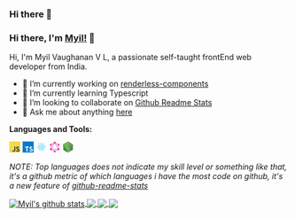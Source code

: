 ### Hi there 👋
### Hi there, I'm [Myil!](https://pinkcoder718.github.io) 👋


Hi, I'm Myil Vaughanan V L, a passionate self-taught frontEnd web developer from India.

- 🔭 I’m currently working on [renderless-components](https://github.com/timelessco/renderless-components)
- 🌱 I’m currently learning Typescript
- 👯 I’m looking to collaborate on [Github Readme Stats](https://github.com/pinkcoder718/github-readme-stats)
- 💬 Ask me about anything [here](https://github.com/pinkcoder718/pinkcoder718/issues)

**Languages and Tools:**  

<code><img height="20" src="https://raw.githubusercontent.com/github/explore/80688e429a7d4ef2fca1e82350fe8e3517d3494d/topics/javascript/javascript.png"></code>
<code><img height="20" src="https://raw.githubusercontent.com/github/explore/80688e429a7d4ef2fca1e82350fe8e3517d3494d/topics/typescript/typescript.png"></code>
<code><img height="20" src="https://raw.githubusercontent.com/github/explore/80688e429a7d4ef2fca1e82350fe8e3517d3494d/topics/react/react.png"></code>
<code><img height="20" src="https://raw.githubusercontent.com/github/explore/5c058a388828bb5fde0bcafd4bc867b5bb3f26f3/topics/graphql/graphql.png"></code>
<code><img height="20" src="https://raw.githubusercontent.com/github/explore/80688e429a7d4ef2fca1e82350fe8e3517d3494d/topics/nodejs/nodejs.png"></code>    

<!--- 
  if you have forked this to use on your profile, 
  Change the `github-readme-stats.pinkcoder7181.vercel.app` to `github-readme-stats.vercel.app` 
--->

<!-- Change the `github-readme-stats.pinkcoder7181.vercel.app` to `github-readme-stats.vercel.app`  -->

*NOTE: Top languages does not indicate my skill level or something like that, it's a github metric of which languages i have the most code on github, it's a new feature of [github-readme-stats](https://github.com/pinkcoder718/github-readme-stats)*


<a href="https://github.com/pinkcoder718/github-readme-stats">
  <img align="center" src="https://github-readme-stats.pinkcoder718.vercel.app/api?username=pinkcoder718&show_icons=true&include_all_commits=true&theme=material-palenight" alt="Myil's github stats" />
</a>
<a href="https://github.com/pinkcoder718/github-readme-stats">
  <!-- Change the `github-readme-stats.pinkcoder7181.vercel.app` to `github-readme-stats.vercel.app`  -->
  <img align="center" src="https://github-readme-stats.pinkcoder718.vercel.app/api/top-langs/?username=pinkcoder718&layout=compact&theme=material-palenight" />
</a>

<a href="https://github.com/pinkcoder718/github-readme-stats">
  <!-- Change the `github-readme-stats.pinkcoder7181.vercel.app` to `github-readme-stats.vercel.app`  -->
  <img align="center" src="https://github-readme-stats.pinkcoder718.vercel.app/api/pin/?username=pinkcoder718&repo=github-readme-stats&theme=material-palenight" />
</a>    
<a href="https://github.com/pinkcoder718/pinkcoder718.github.io">
  <!-- Change the `github-readme-stats.pinkcoder7181.vercel.app` to `github-readme-stats.vercel.app`  -->
  <img align="center" src="https://github-readme-stats.pinkcoder718.vercel.app/api/pin/?username=pinkcoder718&repo=pinkcoder718.github.io&theme=material-palenight" />
</a>


<!--
**pinkcoder718/pinkcoder718** is a ✨ _special_ ✨ repository because its `README.md` (this file) appears on your GitHub profile.

Here are some ideas to get you started:

- 🔭 I’m currently working on ...
- 🌱 I’m currently learning ...
- 👯 I’m looking to collaborate on ...
- 🤔 I’m looking for help with ...
- 💬 Ask me about ...
- 📫 How to reach me: ...
- 😄 Pronouns: ...
- ⚡ Fun fact: ...
-->
